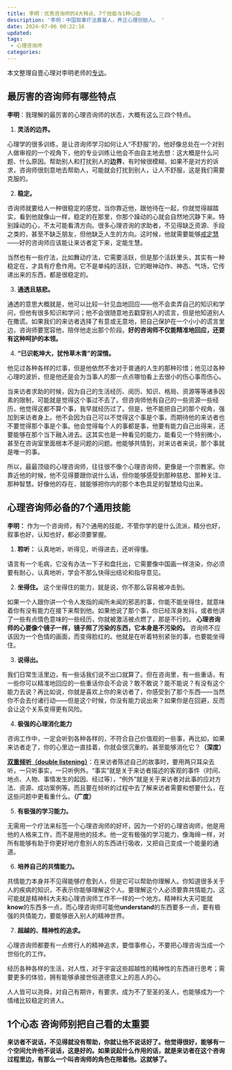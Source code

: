 ```yaml
---
title: 李明：优秀咨询师的4大特点、7个技能与1种心态
description: '李明：中国叙事疗法奠基人，养正心理创始人。 '
date: 2024-07-06 00:22:16
updated:
tags:
 - 心理咨询师
categories:
---
```

本文整理自壹心理对李明老师的[专访](https://www.xinli001.com/info/100496183)。

##  最厉害的咨询师有哪些特点

**李明**：我理解的最厉害的心理咨询师的状态，大概有这么三四个特点。

  1. **灵活的边界。**  

心理学的很多训练，是让咨询师学习如何让人“不舒服”的，他好像总处在一个对别人做审视的一个视角下，他的专业训练让他会不由自主地去想：这大概是什么问题、什么原因。帮助别人和打扰别人的**边界**，有时候很模糊，如果不是对方的诉求，咨询师很刻意地去帮助人，可能就会打扰到别人，让人不舒服，这是我们需要克服的。

  2. **稳定。**  

咨询师就要给人一种很稳定的感觉，当你靠近他，跟他待在一起，你就觉得越踏实，看到他就像山一样，稳定的在那里，你那个躁动的心就会自然地沉静下来。特别躁动的心，不太可能看清方向。很多心理咨询的求助者，不见得缺乏资源、手段之类的，甚至不缺乏朋友，但他缺乏人生的方向。这时候，他就需要能够[戒定慧](https://zh.wikipedia.org/wiki/%E4%B8%89%E5%AD%B8)——好的咨询师应该能让来访者定下来，定能生慧。

当然也有一些疗法，比如舞动疗法，它需要活跃，但是那个活跃里头，其实有一种稳定在，才具有疗愈作用。它不是单纯的活跃，它的眼神动作、神态、气场，它传递出来的东西，都是很稳定的。

  3. **通透且慈悲。**

通透的意思大概就是，他可以比较一针见血地回应——他不会卖弄自己的知识和学问，但他有很多知识和学问；他不会很随意地去戳穿别人的谎言，但是他知道别人在撒谎。如果我们的来访者选择了有意或无意地，把自己保护在一个小小的谎言里边，咨询师要宽容他，陪伴他走出那个阶段。**好的咨询师不仅能精准地回应，还要有这种呵护的本领。**

  4. **“已识乾坤大，犹怜草木青”的深情。** 

他见过各种各样的烂事，但是他依然不舍对于普通的人生的那种珍惜；他见过各种心理的波折，但是他还是会为当事人的那一点点哪怕看上去很小的伤心事而伤心。

当来访者求助的时候，因为自己的生活经历、阅历、知识、格局、资源等等诸多因素的限制，可能就是觉得这个事过不去了。但咨询师他有自己的一些资源一些经历，他觉得这都不算个事，我早就经历过了。但是，他不能把自己的那个视角，强加到来访者身上。他不会因为自己可以不觉得这个事是个事，而期待他的来访者也不要觉得那个事是个事。他会觉得每个人的事都是事，他要有能力自己出得来，还要能够在那个当下融入进去。这其实也是一种看见的能力，能看见一个特别微小，甚至在咨询室里面根本不是问题的问题。他能够共情到，对来访者来说，那个事就是唯一的事。

所以，最最顶级的心理咨询师，往往很不像个心理咨询师，更像是一个宗教家。你靠近他的时候，他不见得要跟你说什么话，但你能够感受到那种慈悲、那种关注、那种智慧。好像他的存在，就能够把你内的那个本色具足的智慧给勾出来。

## 心理咨询师必备的7个通用技能

**李明：** 作为一个咨询师，有7个通用的技能，不管你学的是什么流派，精分也好，叙事也好，认知也好，都必须要掌握。

  1. **聆听：** 认真地听，听得见，听得进去，还听得懂。

语言有一个毛病，它没有办法一下子和盘托出，它需要像中国画一样渲染，你必须要有耐心，认真地听，学会不那么快得出结论和指导意见。

  2. **坐得住。** 这个坐得住的能力，就是说，你不那么容易被冲击到。

如果一个人跟你讲一个令人发指的闻所未闻的邪恶的事，你能不能坐得住，就意味着你有没有能力在接下来帮到他。如果他说了那个事，你已经浑身发抖，或者他讲了一些有点情色意味的一些经历，你就被激活被点燃了，那是不行的。 **心理咨询师的心要像个镜子一样，镜子照了污染的东西，它本身是不污染的。** 咨询师不应该因为一个色情的画面，而变得脸红的。他就是在听着特别紧张的事，也要能坐得住。

  3. **说得出。** 

我们日常生活里边，有一些话我们说不出口就算了。但在咨询里，有一些重话，有一些你可以精准地回应的一些重话你会不会说？敢不敢说？能不能说？有没有这个能力去说？再比如说，你就是喜欢上你的来访者了，你感受到了那个东西——当然你不会去付诸行动——但是这个时候，你没有能力说出来？如果你是在回避，反而会让这个关系变得更有风险。

  4. **极强的心理消化能力**

咨询工作中，一定会听到各种各样的，不符合自己价值观的一些事，再比如，如果来访者走了，你的心里边一直挂着，你就会很沉重的。甚至能够消化它？**（深度）**

[**双重倾听（double listening）**](https://journals.sagepub.com/doi/abs/10.1177/0081246314556711)：在来访者陈述自己的故事时，要用两只耳朵去听，一只听事实，一只听例外。“事实”就是关于来访者描述的客观的事件（时间、地点、人物、事情发生的起因、经过等），“例外”就是关于来访者对此事的应对方法、资源、成功案例等。而且要在倾听的过程中去了解来访者需要和想要什么，在这些问题中更看重什么。**（广度）**

  5. **有极强的学习能力。** 

无需用一个疗法来标签一个心理咨询师的好坏，因为一个好的心理咨询师，他是用他的人格来工作，而不是用他的技术。他一定有极强的学习能力，像海绵一样，对所有能够有助于你更好地疗愈别人的东西进行吸收，又把自己变成一个能量的通道。

  6. **培养自己的共情能力。**

共情能力本身并不见得能够疗愈到人，但是它可以帮助你理解人。你知道很多关于人的疾病的知识，不表示你能够理解这个人。要理解这个人必须要靠共情能力。这可能就是精神科大夫和心理咨询师工作不一样的一个地方。精神科大夫可能就**know**的东西多一点，而心理咨询师可能他**understand**的东西要多一点，要有极强的共情能力，要能够嵌入别人的精神世界。

  7. **超越的、精神性的追求。**

心理咨询师都要有一点修行人的精神追求，要借事修心，不要把心理咨询当成一个世俗化的工作。

经历各种各样的生活，对人性，对于宇宙这些超越性的精神性的东西进行思考；需要更多的体验，拥有能够承接世俗道德意义上的恶人的心。

人人皆可以尧舜，对自己有期许，有要求，成为不了至圣的圣人，也能够成为一个情绪比较稳定的贤人。

## 1个心态 咨询师别把自己看的太重要 

**来访者不说话，不见得就没有帮助，你就让他不说话好了。他觉得很好，能够有一个空间允许他不说话，这是好的。如果说起什么作用的话，就是来访者在这个咨询过程里边，有那么一个叫咨询师的角色在陪着他。这就够了。**
